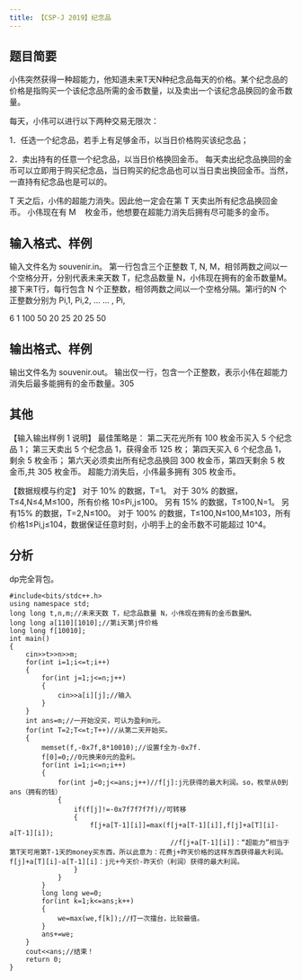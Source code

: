 ```yaml
---
title: 【CSP-J 2019】纪念品
---
```

<!-- wp:heading -->
<h2 class="wp-block-heading">题目简要</h2>
<!-- /wp:heading -->

<!-- wp:paragraph -->
<p>小伟突然获得一种超能力，他知道未来T天N种纪念品每天的价格。某个纪念品的价格是指购买一个该纪念品所需的金币数量，以及卖出一个该纪念品换回的金币数量。</p>
<!-- /wp:paragraph -->

<!-- wp:paragraph -->
<p>每天，小伟可以进行以下两种交易无限次：</p>
<!-- /wp:paragraph -->

<!-- wp:paragraph -->
<p>1．任选一个纪念品，若手上有足够金币，以当日价格购买该纪念品；</p>
<!-- /wp:paragraph -->

<!-- wp:paragraph -->
<p>2．卖出持有的任意一个纪念品，以当日价格换回金币。 每天卖出纪念品换回的金币可以立即用于购买纪念品，当日购买的纪念品也可以当日卖出换回金币。当然，一直持有纪念品也是可以的。</p>
<!-- /wp:paragraph -->

<!-- wp:paragraph -->
<p>T 天之后，小伟的超能力消失。因此他一定会在第 T 天卖出所有纪念品换回金币。 小伟现在有 M    枚金币，他想要在超能力消失后拥有尽可能多的金币。</p>
<!-- /wp:paragraph -->

<!-- wp:heading -->
<h2 class="wp-block-heading">输入格式、样例</h2>
<!-- /wp:heading -->

<!-- wp:paragraph -->
<p>输入文件名为 souvenir.in。 第一行包含三个正整数 T, N, M，相邻两数之间以一个空格分开，分别代表未来天数 T，纪念品数量 N，小伟现在拥有的金币数量M。 接下来T行，每行包含 N 个正整数，相邻两数之间以一个空格分隔。第i行的N 个正整数分别为 Pi,1, Pi,2, … … , Pi,</p>
<!-- /wp:paragraph -->

<!-- wp:paragraph -->
<p>6 1 100 50 20 25 20 25 50</p>
<!-- /wp:paragraph -->

<!-- wp:heading -->
<h2 class="wp-block-heading">输出格式、样例</h2>
<!-- /wp:heading -->

<!-- wp:paragraph -->
<p>输出文件名为 souvenir.out。 输出仅一行，包含一个正整数，表示小伟在超能力消失后最多能拥有的金币数量。305</p>
<!-- /wp:paragraph -->

<!-- wp:heading -->
<h2 class="wp-block-heading">其他</h2>
<!-- /wp:heading -->

<!-- wp:paragraph -->
<p>【输入输出样例 1 说明】 最佳策略是： 第二天花光所有 100 枚金币买入 5 个纪念品 1； 第三天卖出 5 个纪念品 1，获得金币 125 枚； 第四天买入 6 个纪念品 1，剩余 5 枚金币； 第六天必须卖出所有纪念品换回 300 枚金币，第四天剩余 5 枚金币,共 305 枚金币。 超能力消失后，小伟最多拥有 305 枚金币。 </p>
<!-- /wp:paragraph -->

<!-- wp:paragraph -->
<p>【数据规模与约定】 对于 10% 的数据，T=1。 对于 30% 的数据，T≤4,N≤4,M≤100，所有价格 10≤Pi,j​≤100。 另有 15% 的数据，T≤100,N=1。 另有15% 的数据，T=2,N≤100。 对于 100% 的数据，T≤100,N≤100,M≤103，所有价格1≤Pi,j​≤104，数据保证任意时刻，小明手上的金币数不可能超过 10^4。</p>
<!-- /wp:paragraph -->

<!-- wp:heading -->
<h2 class="wp-block-heading">分析</h2>
<!-- /wp:heading -->

<!-- wp:paragraph -->
<p>dp完全背包。</p>
<!-- /wp:paragraph -->

<!-- wp:code -->
<pre class="wp-block-code"><code>#include&lt;bits/stdc++.h>
using namespace std;
long long t,n,m;//未来天数 T，纪念品数量 N，小伟现在拥有的金币数量M。
long long a&#91;110]&#91;1010];//第i天第j件价格
long long f&#91;10010];
int main()
{
	cin>>t>>n>>m;
	for(int i=1;i&lt;=t;i++)
	{
		for(int j=1;j&lt;=n;j++)
		{
			cin>>a&#91;i]&#91;j];//输入
		}
	}
	int ans=m;//一开始没买，可认为盈利m元。
	for(int T=2;T&lt;=t;T++)//从第二天开始买。
	{
		memset(f,-0x7f,8*10010);//设置f全为-0x7f.
		f&#91;0]=0;//0元换来0元的盈利。
		for(int i=1;i&lt;=n;i++)
		{
			for(int j=0;j&lt;=ans;j++)//f&#91;j]:j元获得的最大利润。so，枚举从0到ans（拥有的钱）
			{
				if(f&#91;j]!=-0x7f7f7f7f)//可转移
				{
					f&#91;j+a&#91;T-1]&#91;i]]=max(f&#91;j+a&#91;T-1]&#91;i]],f&#91;j]+a&#91;T]&#91;i]-a&#91;T-1]&#91;i]);
                                        //f&#91;j+a&#91;T-1]&#91;i]]：“超能力”相当于第T天可用第T-1天的money买东西，所以此意为：花费j+昨天价格的这样东西获得最大利润。f&#91;j]+a&#91;T]&#91;i]-a&#91;T-1]&#91;i]：j元+今天价-昨天价（利润）获得的最大利润。
				}
			}
		}
		long long we=0;
		for(int k=1;k&lt;=ans;k++)
		{
			we=max(we,f&#91;k]);//打一次擂台，比较最值。
		}
		ans+=we;
	}
	cout&lt;&lt;ans;//结束！
	return 0;
}</code></pre>
<!-- /wp:code -->

